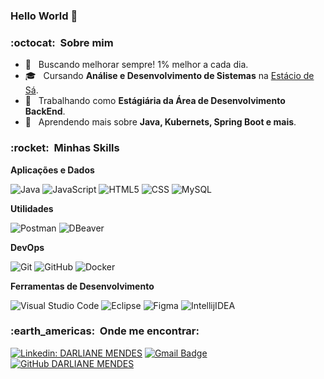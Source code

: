 ### Hello World 👋

<h3> :octocat: &nbsp;Sobre mim </h3>

- 🤔 &nbsp; Buscando melhorar sempre! 1% melhor a cada dia.
- 🎓 &nbsp; Cursando **Análise e Desenvolvimento de Sistemas** na <a href="https://estacio.br/">Estácio de Sá</a>.
- 💼 &nbsp; Trabalhando como **Estágiária da Área de Desenvolvimento BackEnd**.
- 🌱 &nbsp; Aprendendo mais sobre **Java, Kubernets, Spring Boot e mais**.

<h3> :rocket: &nbsp;Minhas Skills </h3>

**Aplicações e Dados**

![Java](https://img.shields.io/badge/-Java-333333?style=flat&logo=Java&logoColor=007396)
![JavaScript](https://img.shields.io/badge/-JavaScript-333333?style=flat&logo=javascript)
![HTML5](https://img.shields.io/badge/-HTML5-333333?style=flat&logo=HTML5)
![CSS](https://img.shields.io/badge/-CSS-333333?style=flat&logo=CSS3&logoColor=1572B6)
![MySQL](https://img.shields.io/badge/-MySQL-333333?style=flat&logo=mysql)

**Utilidades**

![Postman](https://img.shields.io/badge/-Postman-333333?style=flat&logo=postman)
![DBeaver](https://img.shields.io/badge/-DBeaver-333333?style=flat&logo=dBeaver)

**DevOps**

  ![Git](https://img.shields.io/badge/-Git-333333?style=flat&logo=git)
  ![GitHub](https://img.shields.io/badge/-GitHub-333333?style=flat&logo=github)
  ![Docker](https://img.shields.io/badge/-Docker-333333?style=flat&logo=docker)
  
  **Ferramentas de Desenvolvimento**

  ![Visual Studio Code](https://img.shields.io/badge/-Visual%20Studio%20Code-333333?style=flat&logo=visual-studio-code&logoColor=007ACC)
  ![Eclipse](https://img.shields.io/badge/-Eclipse-333333?style=flat&logo=eclipse-ide&logoColor=2C2255)
  ![Figma](https://img.shields.io/badge/-Figma-333333?style=flat&logo=figma&logoColor=007ACC)
  ![IntellijIDEA](https://img.shields.io/badge/-IntellijIDEA-333333?style=flat&logo=IntellijIDEA&logoColor=007ACC)
  
  <h3> :earth_americas: &nbsp;Onde me encontrar: </h3> 

[![Linkedin: DARLIANE MENDES](https://img.shields.io/badge/-DarlianeMendes-blue?style=flat-square&logo=Linkedin&logoColor=white&link=https://www.linkedin.com/in/darliane-mendes/)](https://www.linkedin.com/in/darliane-mendes/)
[![Gmail Badge](https://img.shields.io/badge/-contato.darlianemendes@gmail.com-006bed?style=flat-square&logo=Gmail&logoColor=white&link=mailto:contato.darlianemendes@gmail.com)](mailto:contato.darlianemendes@gmail.com)
[![GitHub DARLIANE MENDES]( https://img.shields.io/github/followers/DarlianeMendes?label=follow&style=social)](https://github.com/darlianemendes)
  


